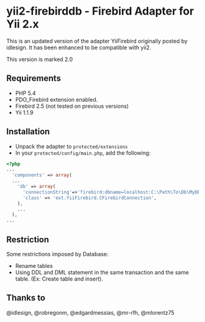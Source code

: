 yii2-firebirddb - Firebird Adapter for Yii 2.x
============================

This is an updated version of the adapter YiiFirebird originally posted by
idlesign. It has been enhanced to be compatible with yii2.

This version is marked 2.0

Requirements
------------

* PHP 5.4
* PDO_Firebird extension enabled.
* Firebird 2.5 (not tested on previous versions)
* Yii 1.1.9


Installation
------------

* Unpack the adapter to `protected/extensions`
* In your `protected/config/main.php`, add the following:

```php
<?php
...
  'components' => array(
  ...
    'db' => array(
      'connectionString'=>'firebird:dbname=localhost:C:\Path\To\Db\MyDB.GDB',
      'class' => 'ext.YiiFirebird.CFirebirdConnection',
    ),
    ...
  ),
...
```

Restriction
-----------
Some restrictions imposed by Database:
* Rename tables
* Using DDL and DML statement in the same transaction and the same table. (Ex: Create table and insert).

Thanks to
---------

@idlesign, @robregonm, @edgardmessias, @mr-rfh, @mlorentz75

